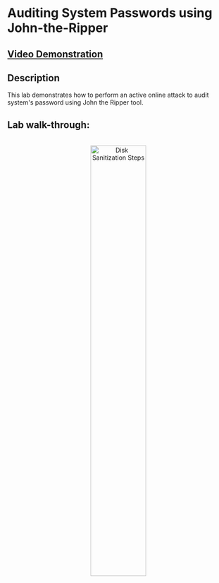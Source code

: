 <h1>Auditing System Passwords using John-the-Ripper</h1>

 ## [Video Demonstration](https://drive.google.com/file/d/1eJZrk0qpOimJQMoXbZMryWMkMdkVBmLb/view?usp=drive_link)

<h2>Description</h2>
This lab demonstrates how to perform an active online attack to audit system's password using John the Ripper tool.
<br />

<h2>Lab walk-through:</h2>

<p align="center">
<br/>
<img src="https://i.imgur.com/Pq9KMvV.png" height="50%" width="50%" alt="Disk Sanitization Steps"/>
<br />
<br />
